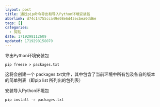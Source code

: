 ```yaml
---
layout: post
title: 通过pip命令导出和导入Python环境安装包
abbrlink: d74c14755cca49e08e6d42ecbea0dd6e
tags: []
categories:
  - 剪贴
date: 1719298112609
updated: 1719298158070
---
```


导出Python环境安装包

```
pip freeze > packages.txt
```

这将会创建一个 packages.txt文件，其中包含了当前环境中所有包及各自的版本的简单列表（即pip list 所列出的包列表）

安装导入Python环境包

```
pip install -r packages.txt 
```
